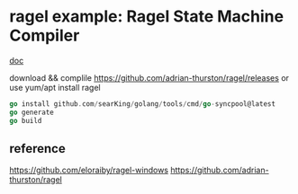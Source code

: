 # ragel example: Ragel State Machine Compiler

[doc](https://www.colm.net/open-source/ragel/)

download && complile <https://github.com/adrian-thurston/ragel/releases>
or use yum/apt install ragel


```Go
go install github.com/searKing/golang/tools/cmd/go-syncpool@latest
go generate
go build
```

## reference

<https://github.com/eloraiby/ragel-windows>
<https://github.com/adrian-thurston/ragel>